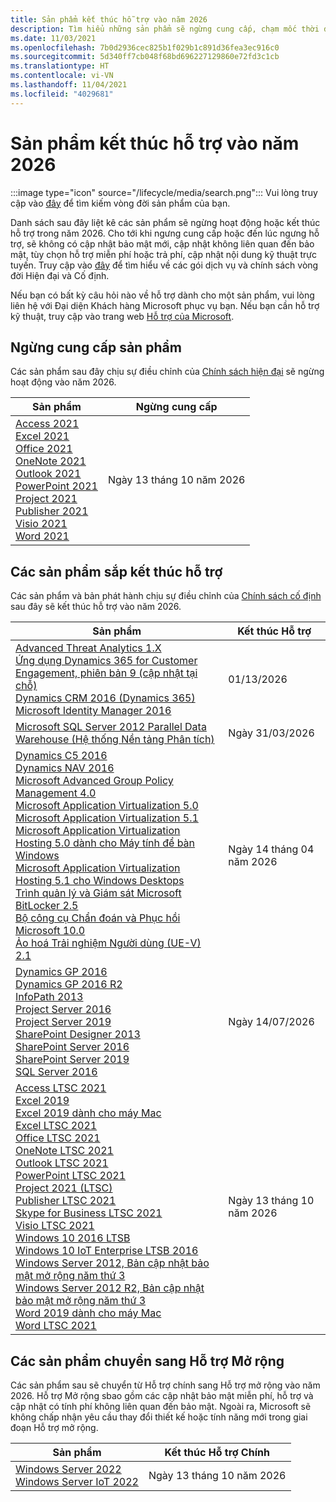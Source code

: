 ```yaml
---
title: Sản phẩm kết thúc hỗ trợ vào năm 2026
description: Tìm hiểu những sản phẩm sẽ ngừng cung cấp, chạm mốc thời điểm kết thúc hỗ trợ hoặc chuyển từ hỗ trợ chính sang hỗ trợ mở rộng vào năm 2026.
ms.date: 11/03/2021
ms.openlocfilehash: 7b0d2936cec825b1f029b1c891d36fea3ec916c0
ms.sourcegitcommit: 5d340ff7cb048f68bd696227129860e72fd3c1cb
ms.translationtype: HT
ms.contentlocale: vi-VN
ms.lasthandoff: 11/04/2021
ms.locfileid: "4029681"
---
```

# <a name="products-ending-support-in-2026"></a>Sản phẩm kết thúc hỗ trợ vào năm 2026

:::image type="icon" source="/lifecycle/media/search.png":::
Vui lòng truy cập vào [đây](/lifecycle/products/) để tìm kiếm vòng đời sản phẩm của bạn.

Danh sách sau đây liệt kê các sản phẩm sẽ ngừng hoạt động hoặc kết thúc hỗ trợ trong năm 2026. Cho tới khi ngưng cung cấp hoặc đến lúc ngưng hỗ trợ, sẽ không có cập nhật bảo mật mới, cập nhật không liên quan đến bảo mật, tùy chọn hỗ trợ miễn phí hoặc trả phí, cập nhật nội dung kỹ thuật trực tuyến. Truy cập vào [đây](/lifecycle/overview/product-end-of-support-overview) để tìm hiểu về các gói dịch vụ và chính sách vòng đời Hiện đại và Cố định.

Nếu bạn có bất kỳ câu hỏi nào về hỗ trợ dành cho một sản phẩm, vui lòng liên hệ với Đại diện Khách hàng Microsoft phục vụ bạn. Nếu bạn cần hỗ trợ kỹ thuật, truy cập vào trang web [Hỗ trợ của Microsoft](https://support.microsoft.com/contactus/?ws=support).

## <a name="product-retirements"></a>Ngừng cung cấp sản phẩm

Các sản phẩm sau đây chịu sự điều chỉnh của [Chính sách hiện đại](/lifecycle/policies/modern) sẽ ngừng hoạt động vào năm 2026.

| Sản phẩm | Ngừng cung cấp |
| --- | --- |
| [Access 2021](/lifecycle/products/access-2021?branch=live)<br>[Excel 2021](/lifecycle/products/excel-2021?branch=live)<br>[Office 2021](/lifecycle/products/office-2021?branch=live)<br>[OneNote 2021](/lifecycle/products/onenote-2021?branch=live)<br>[Outlook 2021](/lifecycle/products/outlook-2021?branch=live)<br>[PowerPoint 2021](/lifecycle/products/powerpoint-2021?branch=live)<br>[Project 2021](/lifecycle/products/project-2021?branch=live)<br>[Publisher 2021](/lifecycle/products/publisher-2021?branch=live)<br>[Visio 2021](/lifecycle/products/visio-2021?branch=live)<br>[Word 2021](/lifecycle/products/word-2021?branch=live)<br> | Ngày 13 tháng 10 năm 2026 |




## <a name="products-reaching-end-of-support"></a>Các sản phẩm sắp kết thúc hỗ trợ

Các sản phẩm và bản phát hành chịu sự điều chỉnh của [Chính sách cố định](/lifecycle/policies/fixed) sau đây sẽ kết thúc hỗ trợ vào năm 2026.

| Sản phẩm | Kết thúc Hỗ trợ |
| --- | --- |
| [Advanced Threat Analytics 1.X](/lifecycle/products/advanced-threat-analytics-1x?branch=live)<br>[Ứng dụng Dynamics 365 for Customer Engagement, phiên bản 9 (cập nhật tại chỗ)](/lifecycle/products/dynamics-365-for-customer-engagement-apps-version-9-onpremises-update?branch=live)<br>[Dynamics CRM 2016 (Dynamics 365)](/lifecycle/products/dynamics-crm-2016-dynamics-365?branch=live)<br>[Microsoft Identity Manager 2016](/lifecycle/products/microsoft-identity-manager-2016?branch=live)<br> | 01/13/2026 |
| [Microsoft SQL Server 2012 Parallel Data Warehouse (Hệ thống Nền tảng Phân tích)](/lifecycle/products/microsoft-sql-server-2012-parallel-data-warehouse-analytics-platform-system?branch=live)<br> | Ngày 31/03/2026 |
| [Dynamics C5 2016](/lifecycle/products/dynamics-c5-2016?branch=live)<br>[Dynamics NAV 2016](/lifecycle/products/dynamics-nav-2016?branch=live)<br>[Microsoft Advanced Group Policy Management 4.0](/lifecycle/products/microsoft-advanced-group-policy-management-40?branch=live)<br>[Microsoft Application Virtualization 5.0](/lifecycle/products/microsoft-application-virtualization-50?branch=live)<br>[Microsoft Application Virtualization 5.1](/lifecycle/products/microsoft-application-virtualization-51?branch=live)<br>[Microsoft Application Virtualization Hosting 5.0 dành cho Máy tính để bàn Windows](/lifecycle/products/microsoft-application-virtualization-hosting-50?branch=live)<br>[Microsoft Application Virtualization Hosting 5.1 cho Windows Desktops](/lifecycle/products/microsoft-application-virtualization-hosting-51?branch=live)<br>[Trình quản lý và Giám sát Microsoft BitLocker 2.5](/lifecycle/products/microsoft-bitlocker-administration-and-monitoring-25?branch=live)<br>[Bộ công cụ Chẩn đoán và Phục hồi Microsoft 10.0](/lifecycle/products/microsoft-diagnostics-and-recovery-toolset-100?branch=live)<br>[Ảo hoá Trải nghiệm Người dùng (UE-V) 2.1](/lifecycle/products/user-experience-virtualization-uev-21?branch=live)<br> | Ngày 14 tháng 04 năm 2026 |
| [Dynamics GP 2016](/lifecycle/products/dynamics-gp-2016?branch=live)<br>[Dynamics GP 2016 R2](/lifecycle/products/dynamics-gp-2016-r2?branch=live)<br>[InfoPath 2013](/lifecycle/products/infopath-2013?branch=live)<br>[Project Server 2016](/lifecycle/products/project-server-2016?branch=live)<br>[Project Server 2019](/lifecycle/products/project-server-2019?branch=live)<br>[SharePoint Designer 2013](/lifecycle/products/sharepoint-designer-2013?branch=live)<br>[SharePoint Server 2016](/lifecycle/products/sharepoint-server-2016?branch=live)<br>[SharePoint Server 2019](/lifecycle/products/sharepoint-server-2019?branch=live)<br>[SQL Server 2016](/lifecycle/products/sql-server-2016?branch=live)<br> | Ngày 14/07/2026 |
| [Access LTSC 2021](/lifecycle/products/access-ltsc-2021?branch=live)<br>[Excel 2019](/lifecycle/products/excel-2019?branch=live)<br>[Excel 2019 dành cho máy Mac](/lifecycle/products/excel-2019-for-mac?branch=live)<br>[Excel LTSC 2021](/lifecycle/products/excel-ltsc-2021?branch=live)<br>[Office LTSC 2021](/lifecycle/products/office-ltsc-2021?branch=live)<br>[OneNote LTSC 2021](/lifecycle/products/onenote-ltsc-2021?branch=live)<br>[Outlook LTSC 2021](/lifecycle/products/outlook-ltsc-2021?branch=live)<br>[PowerPoint LTSC 2021](/lifecycle/products/powerpoint-ltsc-2021?branch=live)<br>[Project 2021 (LTSC)](/lifecycle/products/project-2021-ltsc?branch=live)<br>[Publisher LTSC 2021](/lifecycle/products/publisher-ltsc-2021?branch=live)<br>[Skype for Business LTSC 2021](/lifecycle/products/skype-for-business-ltsc-2021?branch=live)<br>[Visio LTSC 2021](/lifecycle/products/visio-ltsc-2021?branch=live)<br>[Windows 10 2016 LTSB](/lifecycle/products/windows-10-2016-ltsb?branch=live)<br>[Windows 10 IoT Enterprise LTSB 2016](/lifecycle/products/windows-10-iot-enterprise-ltsb-2016?branch=live)<br>[Windows Server 2012, Bản cập nhật bảo mật mở rộng năm thứ 3](/lifecycle/products/windows-server-2012?branch=live)<br>[Windows Server 2012 R2, Bản cập nhật bảo mật mở rộng năm thứ 3](/lifecycle/products/windows-server-2012-r2?branch=live)<br>[Word 2019 dành cho máy Mac](/lifecycle/products/word-2019-for-mac?branch=live)<br>[Word LTSC 2021](/lifecycle/products/word-ltsc-2021?branch=live)<br> | Ngày 13 tháng 10 năm 2026 |


## <a name="products-moving-to-extended-support"></a>Các sản phẩm chuyển sang Hỗ trợ Mở rộng

Các sản phẩm sau sẽ chuyển từ Hỗ trợ chính sang Hỗ trợ mở rộng vào năm 2026. Hỗ trợ Mở rộng sbao gồm các cập nhật bảo mật miễn phí, hỗ trợ và cập nhật có tính phí không liên quan đến bảo mật. Ngoài ra, Microsoft sẽ không chấp nhận yêu cầu thay đổi thiết kế hoặc tính năng mới trong giai đoạn Hỗ trợ mở rộng.

| Sản phẩm | Kết thúc Hỗ trợ Chính |
| --- | --- |
| [Windows Server 2022](/lifecycle/products/windows-server-2022?branch=live)<br>[Windows Server IoT 2022](/lifecycle/products/windows-server-iot-2022?branch=live)<br> | Ngày 13 tháng 10 năm 2026 |
